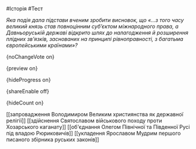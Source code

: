 #Історія #Тест

*Яка подія дала підстави вченим зробити висновок, що «…з того часу  великий князь став повноцінним суб’єктом міжнародного права, а  Давньоруській державі відкрито шлях до налагодження й розширення плідних  зв’язків, заснованих на принципі рівноправності, з багатьма  європейськими країнами»?*

{noChangeVote on}

{preview on}

{hideProgress on}

{shareEnable off}

{hideCount on}

[[запровадження Володимиром Великим християнства як державної релігії]]
[[здійснення Святославом військового походу проти Хозарського каганату]]
[[об'єднання Олегом Північної та Південної Русі під владою Рюриковичів]]
[[укладення Ярославом Мудрим першого писаного збірника руських законів]]
